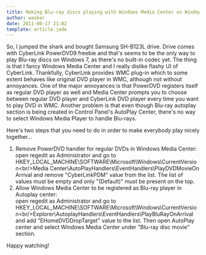 ```yaml
---
title: Making Blu-ray discs playing with Windows Media Center on Windows 7
author: wasker
date: 2011-06-17 21:02
template: article.jade
---
```


So, I jumped the shark and bought Samsung SH-B123L drive. Drive comes with CyberLink PowerDVD9 freebie and that's seems to be the only way to play Blu-ray discs on Windows 7, as there's no built-in codec yet. The thing is that I fancy Windows Media Center and I really dislike flashy UI of CyberLink. Thankfully, CyberLink provides WMC plug-in which to some extent behaves like original DVD player in WMC, although not without annoyances. One of the major annoyances is that PowerDVD registers itself as regular DVD player as well and Media Center prompts you to choose between regular DVD player and CyberLink DVD player every time you want to play DVD in WMC. Another problem is that even though Blu-ray autoplay section is being created in Control Panel's AutoPlay Center, there's no way to select Windows Media Player to handle Blu-rays.

Here's two steps that you need to do in order to make everybody play nicely together...

<span class="more"></span>

1. Remove PowerDVD handler for regular DVDs in Windows Media Center:<br />
open regedit as Administrator and go to HKEY_LOCAL_MACHINE\SOFTWARE\Microsoft\Windows\CurrentVersion\<br/>Media&nbsp;Center\AutoPlayHandlers\EventHandlers\PlayDVDMovieOnArrival and remove "CyberLinkPDM" value from the list. The list of values must be empty and only "(Default)" must be present on the top.
2. Allow Windows Media Center to be registered as Blu-ray player in Autoplay center:<br />
open regedit as Administrator and go to HKEY_LOCAL_MACHINE\SOFTWARE\Microsoft\Windows\CurrentVersion\<br/>Explorer\AutoplayHandlers\EventHandlers\PlayBluRayOnArrival and add "EHomeDVDDropTarget" value to the list. Then open AutoPlay center and select Windows Media Center under "Blu-ray disc movie" section.

Happy watching!
